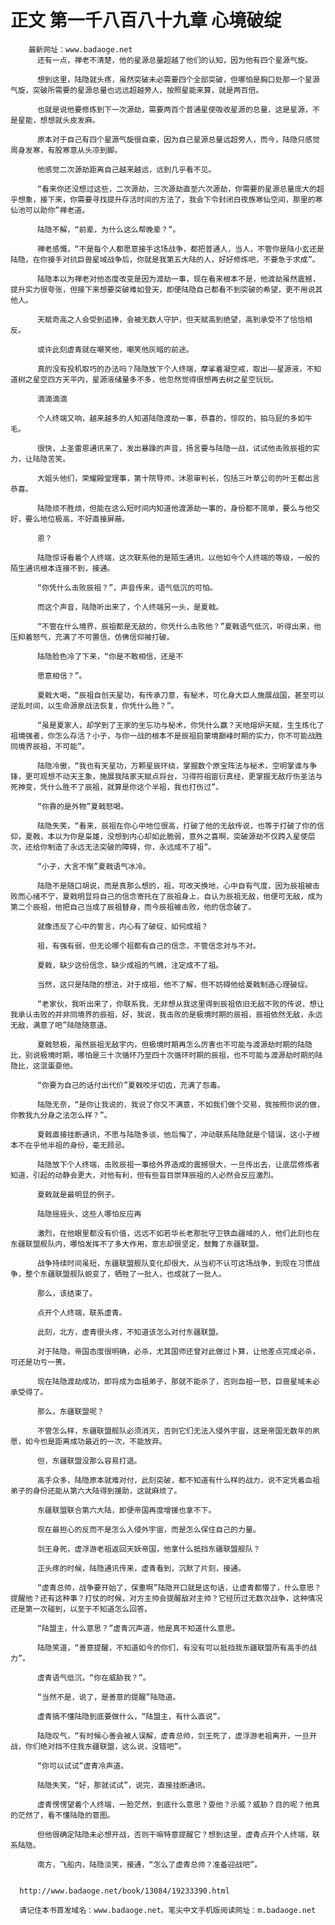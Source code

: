 # 正文 第一千八百八十九章 心境破绽
        最新网址：www.badaoge.net
          还有一点，禅老不清楚，他的星源总量超越了他们的认知，因为他有四个星源气旋。
      
          想到这里，陆隐就头疼，虽然突破未必需要四个全部突破，但哪怕是胸口处那一个星源气旋，突破所需要的星源总量也远远超越旁人，按照星能来算，就是两百倍。
      
          也就是说他要修炼到下一次源劫，需要两百个普通星使吸收星源的总量，这是星源，不是星能，想想就头皮发麻。
      
          原本对于自己有四个星源气旋很自豪，因为自己星源总量远超旁人，而今，陆隐只感觉周身发寒，有股寒意从头凉到脚。
      
          他感觉二次源劫距离自己越来越远，远到几乎看不见。
      
          “看来你还没想过这些，二次源劫，三次源劫直至六次源劫，你需要的星源总量庞大的超乎想象，接下来，你需要寻找提升存活时间的方法了，我会下令封闭白夜族寒仙空间，那里的寒仙池可以助你”禅老道。
      
          陆隐不解，“前辈，为什么这么帮晚辈？”。
      
          禅老感慨，“不是每个人都愿意接手这场战争，都把普通人，当人，不管你是陆小玄还是陆隐，在你接手对抗巨兽星域战争后，你就是我第五大陆的人，好好修炼吧，不要急于求成”。
      
          陆隐本以为禅老对他态度改变是因为渡劫一事，现在看来根本不是，他渡劫虽然震撼，提升实力很夸张，但接下来想要突破难如登天，即便陆隐自己都看不到突破的希望，更不用说其他人。
      
          天赋奇高之人会受到追捧，会被无数人守护，但天赋高到绝望，高到承受不了恰恰相反。
      
          或许此刻虚青就在嘲笑他，嘲笑他灰暗的前途。
      
          真的没有投机取巧的办法吗？陆隐放下个人终端，摩挲着凝空戒，取出——星源液，不知道树之星空四方天平内，星源液储量多不多，他忽然觉得很想再去树之星空玩玩。
      
          滴滴滴滴
      
          个人终端又响，越来越多的人知道陆隐渡劫一事，恭喜的，惊叹的，拍马屁的多如牛毛。
      
          很快，上圣雷恩通讯来了，发出暴躁的声音，扬言要与陆隐一战，试试他击败辰祖的实力，让陆隐苦笑。
      
          大姐头他们，荣耀殿堂理事，第十院导师，沐恩审判长，包括三叶草公司的叶王都出言恭喜。
      
          陆隐烦不胜烦，但能在这么短时间内知道他渡源劫一事的，身份都不简单，要么与他交好，要么地位极高，不好直接屏蔽。
      
          恩？
      
          陆隐惊讶看着个人终端，这次联系他的是陌生通讯，以他如今个人终端的等级，一般的陌生通讯根本连接不到，接通。
      
          “你凭什么击败辰祖？”，声音传来，语气低沉的可怕。
      
          而这个声音，陆隐听出来了，个人终端另一头，是夏戟。
      
          “不管在什么境界，辰祖都是无敌的，你凭什么击败他？”夏戟语气低沉，听得出来，他压抑着怒气，充满了不可置信，仿佛信仰被打破。
      
          陆隐脸色冷了下来，“你是不敢相信，还是不
      
          愿意相信？”。
      
          夏戟大喝，“辰祖自创天星功，有传承刀意，有秘术，可化身大巨人施展战国，甚至可以逆乱时间，以生命源泉战法恢复，你凭什么胜？”。
      
          “虽是夏家人，却学到了王家的坐忘功与秘术，你凭什么赢？天地熔炉天赋，生生炼化了祖境强者，你怎么存活？小子，与你一战的根本不是辰祖启蒙境巅峰时期的实力，你不可能战胜同境界辰祖，不可能”。
      
          陆隐冷傲，“我也有天星功，万颗星辰环绕，掌握数个原宝阵法与秘术，空明掌谁与争锋，更可观想不动天王象，施展我陆家天赋点将台，习得符祖宙衍真经，更掌握无敌疗伤圣法与死神变，凭什么胜不了辰祖，就算是你这个半祖，我也打伤过”。
      
          “你靠的是外物”夏戟怒喝。
      
          陆隐失笑，“看来，辰祖在你心中地位很高，打破了他的无敌传说，也等于打破了你的信仰，夏戟，本以为你是枭雄，没想到内心却如此脆弱，意外之喜啊，突破源劫不仅跨入星使层次，还给你制造了永远无法突破的障碍，你，永远成不了祖”。
      
          “小子，大言不惭”夏戟语气冰冷。
      
          陆隐不是随口胡说，而是真那么想的，祖，可改天换地，心中自有气度，因为辰祖被击败而心绪不宁，夏戟明显将自己的信念寄托在了辰祖身上，自认为辰祖无敌，他便可无敌，成为第二个辰祖，他把自己当成了辰祖替身，而今辰祖被击败，他的信念破了。
      
          就像违反了心中的誓言，内心有了破绽，如何成祖？
      
          祖，有强有弱，但无论哪个祖都有自己的信念，不管信念对与不对。
      
          夏戟，缺少这份信念，缺少成祖的气魄，注定成不了祖。
      
          当然，这只是陆隐的想法，对于成祖，他不了解，但不妨碍他给夏戟制造心理破绽。
      
          “老家伙，我听出来了，你联系我，无非想从我这里得到辰祖依旧无敌不败的传说，想让我承认击败的并非同境界的辰祖，好，我说，我击败的是极境时期的辰祖，辰祖依然无敌，永远无敌，满意了吧”陆隐随意道。
      
          夏戟怒极，虽然辰祖无敌宇内，但极境时期再怎么厉害也不可能与渡源劫时期的陆隐比，别说极境时期，哪怕是三十次循环乃至四十次循环时期的辰祖，也不可能与渡源劫时期的陆隐比，这混蛋耍他。
      
          “你要为自己的话付出代价”夏戟咬牙切齿，充满了怨毒。
      
          陆隐无奈，“是你让我说的，我说了你又不满意，不如我们做个交易，我按照你说的做，你教我九分身之法怎么样？”。
      
          夏戟直接挂断通讯，不愿与陆隐多谈，他后悔了，冲动联系陆隐就是个错误，这小子根本不在乎他半祖的身份，毫无顾忌。
      
          陆隐放下个人终端，击败辰祖一事给外界造成的震撼很大，一旦传出去，让底层修炼者知道，引起的动静会更大，对他有利，但有些盲目崇拜辰祖的人必然会反应激烈。
      
          夏戟就是最明显的例子。
      
          陆隐摇摇头，这些人哪怕反应再
      
          激烈，在他眼里都没有价值，远远不如若华长老那批守卫铁血疆域的人，他们此刻也在东疆联盟舰队内，哪怕发挥不了多大作用，意志却很坚定，鼓舞了东疆联盟。
      
          战争持续时间虽短，东疆联盟舰队变化却很大，从当初不认可这场战争，到现在习惯战争，整个东疆联盟舰队蜕变了，牺牲了一批人，也成就了一批人。
      
          那么，该结束了。
      
          点开个人终端，联系虚青。
      
          此刻，北方，虚青很头疼，不知道该怎么对付东疆联盟。
      
          对于陆隐，帝国态度很明确，必杀，尤其国师还曾对此做过卜算，让他差点完成必杀，可还是功亏一篑。
      
          现在陆隐渡劫成功，即将成为血祖弟子，那就不能杀了，否则血祖一怒，巨兽星域未必承受得了。
      
          那么，东疆联盟呢？
      
          不管怎么样，东疆联盟舰队必须消灭，否则它们无法入侵外宇宙，这是帝国无数年的夙愿，如今也是距离成功最近的一次，不能放弃。
      
          但，东疆联盟没那么容易打退。
      
          高手众多，陆隐原本就难对付，此刻突破，都不知道有什么样的战力，说不定凭着血祖弟子的身份还能从第六大陆得到援助，这就麻烦了。
      
          东疆联盟联合第六大陆，即便帝国再度增援也拿不下。
      
          现在最担心的反而不是怎么入侵外宇宙，而是怎么保住自己的力量。
      
          剑王身死，虚浮游老祖返回天妖帝国，他拿什么抵挡东疆联盟舰队？
      
          正头疼的时候，陆隐通讯传来，虚青看到，沉默了片刻，接通。
      
          “虚青总帅，战争要开始了，保重啊”陆隐开口就是这句话，让虚青都懵了，什么意思？提醒他？还有这种事？打仗的时候，对方主帅会提醒敌对主帅？它经历过无数次战争，这种情况还是第一次碰到，以至于不知道怎么回答。
      
          “陆盟主，什么意思？”虚青沉声道，他是真不知道什么意思。
      
          陆隐笑道，“善意提醒，不知道如今的你们，有没有可以抵挡我东疆联盟所有高手的战力”。
      
          虚青语气低沉，“你在威胁我？”。
      
          “当然不是，说了，是善意的提醒”陆隐道。
      
          虚青搞不懂陆隐到底要做什么，“陆盟主，有什么直说”。
      
          陆隐叹气，“有时候心善会被人误解，虚青总帅，剑王死了，虚浮游老祖离开，一旦开战，你们绝对挡不住我东疆联盟，这么说，没错吧”。
      
          “你可以试试”虚青冷声道。
      
          陆隐失笑，“好，那就试试”，说完，直接挂断通讯。
      
          虚青愣愣望着个人终端，一脸茫然，到底什么意思？耍他？示威？威胁？目的呢？他真的茫然了，看不懂陆隐的意图。
      
          但他很确定陆隐未必想开战，否则干嘛特意提醒它？想到这里，虚青点开个人终端，联系陆隐。
      
          南方，飞船内，陆隐淡笑，接通，“怎么了虚青总帅？准备迎战吧”。
      
      
      http://www.badaoge.net/book/13084/19233390.html
      
      请记住本书首发域名：www.badaoge.net。笔尖中文手机版阅读网址：m.badaoge.net